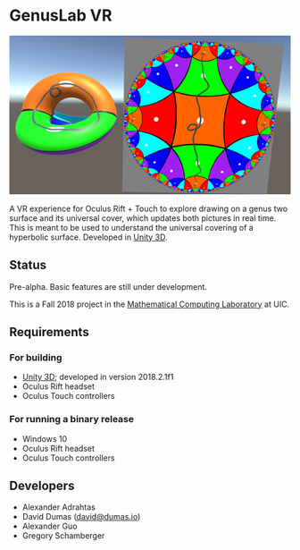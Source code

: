 # GenusLab VR

![screenshot](images/screenshot-small.png)

A VR experience for Oculus Rift + Touch to explore drawing on a genus two surface and its universal cover, which updates both pictures in real time.  This is meant to be used to understand the universal covering of a hyperbolic surface.  Developed in [Unity 3D](http://unity3d.com/unity).

## Status

Pre-alpha.  Basic features are still under development.

This is a Fall 2018 project in the [Mathematical Computing Laboratory](http://mcl.math.uic.edu/) at UIC.

## Requirements

### For building

* [Unity 3D](http://unity3d.com/unity); developed in version 2018.2.1f1
* Oculus Rift headset
* Oculus Touch controllers

### For running a binary release

* Windows 10
* Oculus Rift headset
* Oculus Touch controllers

## Developers

* Alexander Adrahtas
* David Dumas (<david@dumas.io>)
* Alexander Guo
* Gregory Schamberger
